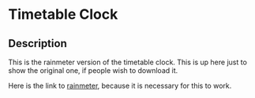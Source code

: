 # Timetable Clock

## Description

This is the rainmeter version of the timetable clock. This is up here just to show the original one, if people wish to download it.

Here is the link to [rainmeter](https://www.rainmeter.net/), because it is necessary for this to work.
